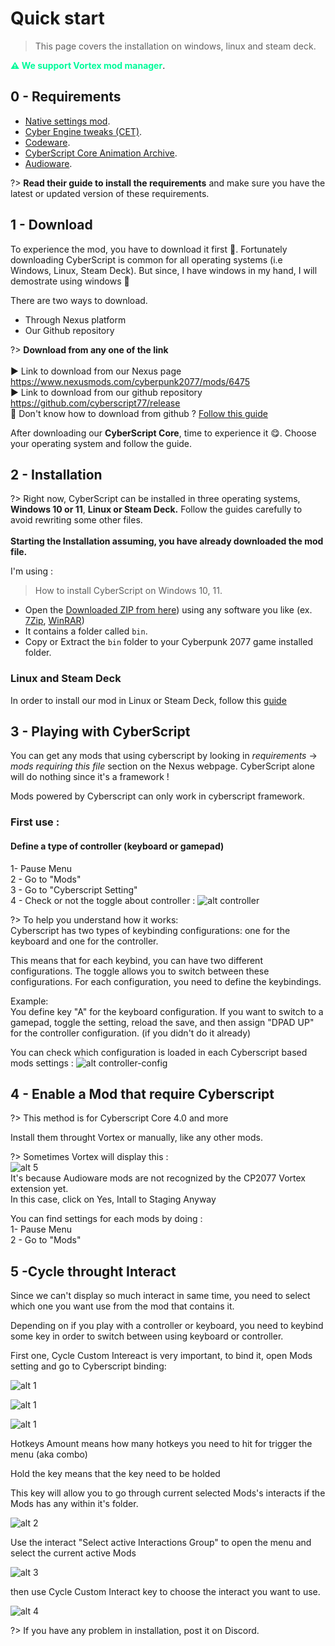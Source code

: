 # Quick start

> This page covers the installation on windows, linux and steam deck.

<span style="color:#00FA9A; font-weight:bold;">⚠️ We support Vortex mod manager</span>.

## 0 - Requirements

- [Native settings mod](https://www.nexusmods.com/cyberpunk2077/mods/3518).
- [Cyber Engine tweaks (CET)](https://www.nexusmods.com/cyberpunk2077/mods/107).
- [Codeware](https://www.nexusmods.com/cyberpunk2077/mods/7780).
- [CyberScript Core Animation Archive](https://www.nexusmods.com/cyberpunk2077/mods/7691).
- [Audioware](https://www.nexusmods.com/cyberpunk2077/mods/12001).

?> **Read their guide to install the requirements** and make sure you have the latest or updated version of these requirements.

## 1 - Download

To experience the mod, you have to download it first 🤩. Fortunately downloading CyberScript is common for all operating systems (i.e Windows, Linux, Steam Deck). But since, I have windows in my hand, I will demostrate using windows 🎀

There are two ways to download.

- Through Nexus platform
- Our Github repository

?> **Download from any one of the link**<br><br>▶️ Link to download from our Nexus page https://www.nexusmods.com/cyberpunk2077/mods/6475<br>▶️ Link to download from our github repository https://github.com/cyberscript77/release<br>🥺 Don't know how to download from github ? [Follow this guide](download-from-github.md)


After downloading our **CyberScript Core**, time to experience it 😋. Choose your operating system and follow the guide.

## 2 - Installation

?> Right now, CyberScript can be installed in three operating systems, **Windows 10 or 11**, **Linux or Steam Deck.** Follow the guides carefully to avoid rewriting some other files. <br><br>**Starting the Installation assuming, you have already downloaded the mod file.**

I'm using  : 

> How to install CyberScript on Windows 10, 11. 

- Open the [Downloaded ZIP from here](https://www.nexusmods.com/Core/Libs/Common/Widgets/DownloadPopUp?id=52734&game_id=3333)) using any software you like (ex. [7Zip](https://www.7-zip.org/), [WinRAR](https://www.win-rar.com/))
- It contains a folder called `bin`.
- Copy or Extract the `bin` folder to your Cyberpunk 2077 game installed folder.

### Linux and Steam Deck

In order to install our mod in Linux or Steam Deck, follow this [guide](installation-linux.md)


## 3 - Playing with CyberScript
You can get any mods that using cyberscript by looking in *requirements* -> *mods requiring this
file*
section on the Nexus webpage.
CyberScript alone will do nothing since it's a framework !

Mods powered by Cyberscript can only work in cyberscript framework.

### First use : 
#### Define a type of controller (keyboard or gamepad)
  1-  Pause Menu <br/>
  2 - Go to "Mods"  <br/>
  3 - Go to "Cyberscript Setting"  <br/>
  4 - Check or not the toggle about controller : 
![alt controller](./assets/images/gettings-started/playing-with-cyberscript/controller.jpg)

?> To help you understand how it works:<br/>
Cyberscript has two types of keybinding configurations: one for the keyboard and one for the controller.<br/>

This means that for each keybind, you can have two different configurations. The toggle allows you to switch between these configurations. For each configuration, you need to define the keybindings.<br/>

Example:<br/>
You define key "A" for the keyboard configuration. If you want to switch to a gamepad, toggle the setting, reload the save, and then assign "DPAD UP" for the controller configuration. (if you didn't do it already)<br/>

You can check which configuration is loaded in each Cyberscript based mods settings : 
![alt controller-config](./assets/images/gettings-started/playing-with-cyberscript/controller-config.jpg)

## 4 - Enable a Mod that require Cyberscript

?> This method is for Cyberscript Core 4.0 and more

Install them throught Vortex or manually, like any other mods.

?> Sometimes Vortex will display this :  <br/> ![alt 5](./assets/images/gettings-started/vortex.jpg) <br/> It's because Audioware mods are not recognized by the CP2077 Vortex extension yet. <br/> In this case, click on Yes, Intall to Staging Anyway

You can find settings for each mods by doing :  <br/>
1-  Pause Menu <br/>
2 - Go to "Mods"  <br/>


## 5 -Cycle throught Interact

Since we can't display so much interact in same time, you need to select which one you want use from the mod that contains it.

Depending on if you play with a controller or keyboard, you need to keybind some key in order to switch between using keyboard or controller.

First one, Cycle Custom Intereact is very important, to bind it, open Mods setting and go to Cyberscript binding:

![alt 1](./assets/images/cet-key-binding/../gettings-started/cet-key-binding/pause.png)

![alt 1](./assets/images/cet-key-binding/../gettings-started/cet-key-binding/keybindtab.png)

![alt 1](./assets/images/cet-key-binding/../gettings-started/cet-key-binding/keybind.png)

Hotkeys Amount means how many hotkeys you need to hit for trigger the menu (aka combo)

Hold the key means that the key need to be holded

This key will allow you to go through current selected Mods's interacts if the Mods has any within it's folder.

![alt 2](./assets/images/cet-key-binding/../gettings-started/cet-key-binding/2.jpg)

Use the interact "Select active Interactions Group" to open the menu and select the current active Mods

![alt 3](./assets/images/cet-key-binding/../gettings-started/cet-key-binding/3.jpg)

then use Cycle Custom Interact key to choose the interact you want to use. 

![alt 4](./assets/images/cet-key-binding/../gettings-started/cet-key-binding/4.jpg)

?> If you have any problem in installation, post it on Discord.

